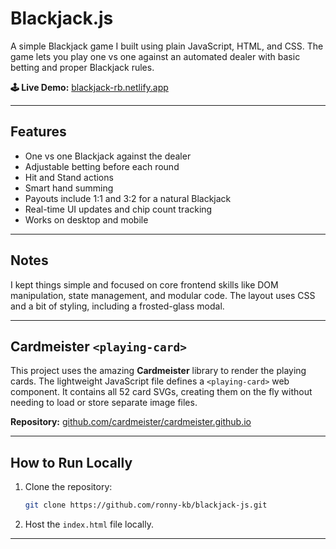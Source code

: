 # Blackjack.js

A simple Blackjack game I built using plain JavaScript, HTML, and CSS. The game lets you play one vs one against an automated dealer with basic betting and proper Blackjack rules.

**🕹 Live Demo:** [blackjack-rb.netlify.app](https://blackjack-rb.netlify.app/)

---

## Features

- One vs one Blackjack against the dealer
- Adjustable betting before each round
- Hit and Stand actions
- Smart hand summing
- Payouts include 1:1 and 3:2 for a natural Blackjack
- Real-time UI updates and chip count tracking
- Works on desktop and mobile

---

## Notes

I kept things simple and focused on core frontend skills like DOM manipulation, state management, and modular code. The layout uses CSS and a bit of styling, including a frosted-glass modal.

---

## Cardmeister `<playing-card>`

This project uses the amazing **Cardmeister** library to render the playing cards. The lightweight JavaScript file defines a `<playing-card>` web component.  It contains all 52 card SVGs, creating them on the fly without needing to load or store separate image files.

**Repository:** [github.com/cardmeister/cardmeister.github.io](https://github.com/cardmeister/cardmeister.github.io)

---

## How to Run Locally

1.  Clone the repository:
    ```bash
    git clone https://github.com/ronny-kb/blackjack-js.git
    ```
2.  Host the `index.html` file locally.

---
